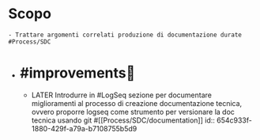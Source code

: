 # Scopo
	- Trattare argomenti correlati produzione di documentazione durate #Process/SDC
- # #improvements💪
	- LATER Introdurre in #LogSeq sezione per documentare miglioramenti al processo di creazione documentazione tecnica, ovvero proporre logseq come strumento per versionare la doc tecnica usando git  #[[Process/SDC/documentation]]
	  id:: 654c933f-1880-429f-a79a-b7108755b5d9